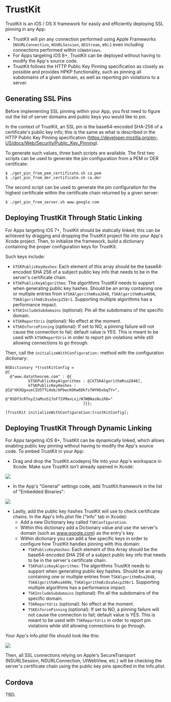 TrustKit
========

TrustKit is an iOS / OS X framework for easily and efficiently deploying SSL pinning in any App:

* TrustKit will pin any connection performed using Apple Frameworks (`NSURLConnection`, `NSURLSession`, `NSStream`, etc.) even including connections performed within `UIWebViews`.
* For Apps targeting iOS 8+, TrustKit can be deployed without having to modify the App's source code.
* TrustKit follows the HTTP Public Key Pinning specification as closely as possible and provides HPKP functionality, such as pinning all subdomains of a given domain,  as well as reporting pin violations to a server.


Generating SSL Pins
-------------------

Before implementing SSL pinning within your App, you first need to figure out the list of server domains and public keys you would like to pin.

In the context of TrustKit, an SSL pin is the base64-encoded SHA-256 of a certificate's public key info; this is the same as what is described in the HTTP Public Key Pinning specification (https://developer.mozilla.org/en-US/docs/Web/Security/Public_Key_Pinning).

To generate such values, three bash scripts are available. The first two scripts can be used to generate the pin configuration from a PEM or DER certificate:

    $ ./get_pin_from_pem_certificate.sh ca.pem
    $ ./get_pin_from_der_certificate.sh ca.der

The second script can be used to generate the pin configuration for the highest certificate within the certificate chain returned by a given server:

    $ ./get_pin_from_server.sh www.google.com


Deploying TrustKit Through Static Linking
-----------------------------------------

For Apps targeting iOS 7+, TrustKit should be statically linked; this can be achieved by dragging and dropping the TrustKit project file into your App's Xcode project. Then, to initialize the framework, build a dictionary containing the proper configuration keys for TrustKit.

Such keys include:

* `kTSKPublicKeyHashes`: Each element of this array should be the base64-encoded SHA 256 of a subject public key info that needs to be in the server's certificate chain.
* `kTSKPublicKeyAlgorithms`: The algorithms TrustKit needs to support when generating public key hashes. Should be an array containing one or multiple entries from `kTSKAlgorithmRsa2048`, `TSKAlgorithmRsa4096`, `TSKAlgorithmEcDsaSecp256r1`. Supporting multiple algorithms has a performance impact.
* `kTSKIncludeSubdomains` (optional): Pin all the subdomains of the specific domain.
* `kTSKReportUris` (optional): No effect at the moment.
* `kTSKEnforcePinning` (optional): If set to NO, a pinning failure will not cause the connection to fail; default value is YES. This is meant to be used with `kTSKReportUris` in order to report pin violations while still allowing connections to go through.

Then, call the `initializeWithConfiguration:` method with the configuration dictionary:

    NSDictionary *trustKitConfig =
    @{
      @"www.datatheorem.com" : @{
              kTSKPublicKeyAlgorithms : @[kTSKAlgorithmRsa2048],
              kTSKPublicKeyHashes : @[@"HXXQgxueCIU5TTLHob/bPbwcKOKw6DkfsTWYHbxbqTY=",
                                      @"0SDf3cRToyZJaMsoS17oF72VMavLxj/N7WBNasNuiR8="
                                      ]}};

    [TrustKit initializeWithConfiguration:trustKitConfig];



Deploying TrustKit Through Dynamic Linking
------------------------------------------

For Apps targeting iOS 8+, TrustKit can be dynamically linked, which allows enabling public key pinning without having to modify the App's source code. To embed TrustKit in your App:

* Drag and drop the TrustKit.xcodeproj file into your App's workspace in Xcode. Make sure TrustKit isn't already opened in Xcode:

![](http://datatheorem.github.io/TrustKit/images/dynamic1.png)

* In the App's "General" settings code, add TrustKit.framework in the list of "Embedded Binaries":

![](http://datatheorem.github.io/TrustKit/images/dynamic2.png)

* Lastly, add the public key hashes TrustKit will use to check certificate chains. In the App's Info.plist file ("Info" tab in Xcode):
    * Add a new Dictionary key called `TSKConfiguration`.
    * Within this dictionary add a Dictionary value and use the server's domain (such as www.google.com) as the entry's key.
    * Within dictionary you can add a few specific keys in order to configure how TrustKit handles pinning with this domain:
        * `TSKPublicKeyHashes`: Each element of this Array should be the base64-encoded SHA 256 of a subject public key info that needs to be in the server's certificate chain.
        * `TSKPublicKeyAlgorithms`: The algorithms TrustKit needs to support when generating public key hashes. Should be an array containing one or multiple entries from `TSKAlgorithmRsa2048`, `TSKAlgorithmRsa4096`, `TSKAlgorithmEcDsaSecp256r1`. Supporting multiple algorithms has a performance impact.
        * `TSKIncludeSubdomains` (optional): Pin all the subdomains of the specific domain.
        * `TSKReportUris` (optional): No effect at the moment.
        * `TSKEnforcePinning` (optional): If set to NO, a pinning failure will not cause the connection to fail; default value is YES. This is meant to be used with `TSKReportUris` in order to report pin violations while still allowing connections to go through.

Your App's Info.plist file should look like this:

![](http://datatheorem.github.io/TrustKit/images/dynamic3.png)

Then, all SSL connections relying on Apple's SecureTransport (NSURLSession, NSURLConnection, UIWebView, etc.) will be checking the server's certificate chain using the public key pins specified in the Info.plist.




Cordova
-------

TBD.
